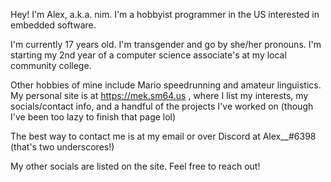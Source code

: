 Hey! I'm Alex, a.k.a. nim. I'm a hobbyist programmer in the US interested in embedded software.

I'm currently 17 years old. I'm transgender and go by she/her pronouns. I'm starting my 2nd year of a computer science associate's at my local community college.

Other hobbies of mine include Mario speedrunning and amateur linguistics. My personal site is at https://mek.sm64.us , where I list my interests, my socials/contact info, and a handful of the projects I've worked on (though I've been too lazy to finish that page lol)

The best way to contact me is at my email or over Discord at Alex__#6398 (that's two underscores!)

My other socials are listed on the site. Feel free to reach out!
